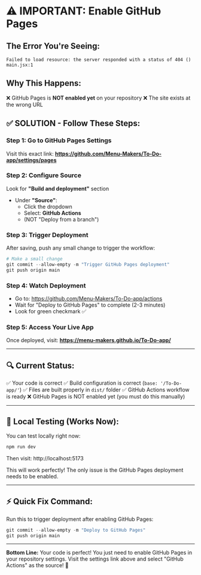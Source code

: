 # ⚠️ IMPORTANT: Enable GitHub Pages

## The Error You're Seeing:
```
Failed to load resource: the server responded with a status of 404 ()
main.jsx:1
```

## Why This Happens:
❌ GitHub Pages is **NOT enabled yet** on your repository
❌ The site exists at the wrong URL

## ✅ SOLUTION - Follow These Steps:

### Step 1: Go to GitHub Pages Settings
Visit this exact link:
**https://github.com/Menu-Makers/To-Do-app/settings/pages**

### Step 2: Configure Source
Look for **"Build and deployment"** section
- Under **"Source"**: 
  - Click the dropdown
  - Select: **GitHub Actions** 
  - (NOT "Deploy from a branch")

### Step 3: Trigger Deployment
After saving, push any small change to trigger the workflow:

```powershell
# Make a small change
git commit --allow-empty -m "Trigger GitHub Pages deployment"
git push origin main
```

### Step 4: Watch Deployment
- Go to: https://github.com/Menu-Makers/To-Do-app/actions
- Wait for "Deploy to GitHub Pages" to complete (2-3 minutes)
- Look for green checkmark ✅

### Step 5: Access Your Live App
Once deployed, visit:
**https://menu-makers.github.io/To-Do-app/**

---

## 🔍 Current Status:

✅ Your code is correct
✅ Build configuration is correct (`base: '/To-Do-app/'`)
✅ Files are built properly in `dist/` folder
✅ GitHub Actions workflow is ready
❌ GitHub Pages is NOT enabled yet (you must do this manually)

---

## 📱 Local Testing (Works Now):

You can test locally right now:

```powershell
npm run dev
```

Then visit: http://localhost:5173

This will work perfectly! The only issue is the GitHub Pages deployment needs to be enabled.

---

## ⚡ Quick Fix Command:

Run this to trigger deployment after enabling GitHub Pages:

```powershell
git commit --allow-empty -m "Deploy to GitHub Pages"
git push origin main
```

---

**Bottom Line:** Your code is perfect! You just need to enable GitHub Pages in your repository settings. Visit the settings link above and select "GitHub Actions" as the source! 🚀
